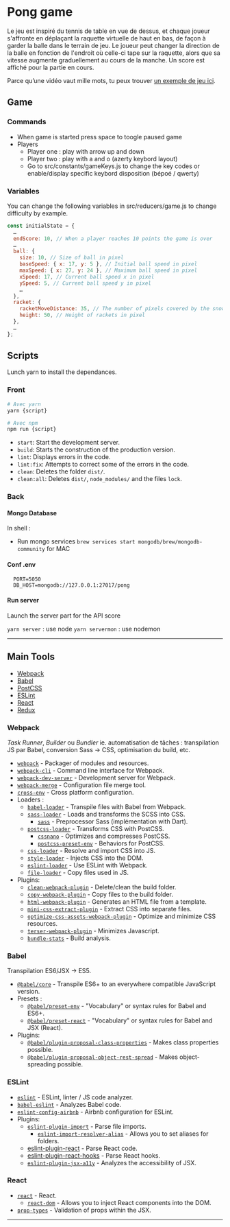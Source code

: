 # Pong game

Le jeu est inspiré du tennis de table en vue de dessus, et chaque joueur s'affronte en déplaçant la raquette virtuelle de haut en bas, de façon à garder la balle dans le terrain de jeu. Le joueur peut changer la direction de la balle en fonction de l'endroit où celle-ci tape sur la raquette, alors que sa vitesse augmente graduellement au cours de la manche. Un score est affiché pour la partie en cours.  

Parce qu’une vidéo vaut mille mots, tu peux trouver [un exemple de jeu ici](https://youtu.be/fiShX2pTz9A).

## Game

### Commands

- When game is started press space to toogle paused game
- Players
  - Player one : play with arrow up and down
  - Player two : play with a and o (azerty keybord layout)
  - Go to src/constants/gameKeys.js to change the key codes or enable/display specific keybord disposition (bépoé / qwerty)

### Variables

You can change the following variables in src/reducers/game.js to change difficulty by example.

```js
const initialState = {
  …
  endScore: 10, // When a player reaches 10 points the game is over 
  …
  ball: {
    size: 10, // Size of ball in pixel
    baseSpeed: { x: 17, y: 5 }, // Initial ball speed in pixel
    maxSpeed: { x: 27, y: 24 }, // Maximum ball speed in pixel
    xSpeed: 17, // Current ball speed x in pixel
    ySpeed: 5, // Current ball speed y in pixel
    …
  },
  racket: {
    racketMoveDistance: 35, // The number of pixels covered by the snowshoes when they are moved
    height: 50, // Height of rackets in pixel
  },
  …
};
```

## Scripts

Lunch yarn to install the dependances.

### Front

```sh
# Avec yarn
yarn {script}

# Avec npm
npm run {script}
```

- `start`: Start the development server.
- `build`: Starts the construction of the production version.
- `lint`: Displays errors in the code.
- `lint:fix`: Attempts to correct some of the errors in the code.
- `clean`: Deletes the folder `dist/`.
- `clean:all`: Deletes `dist/`, `node_modules/` and the files `lock`.

### Back

#### Mongo Database

In shell :

- Run mongo services `brew services start mongodb/brew/mongodb-community` for MAC

#### Conf .env

```env
  PORT=5050
  DB_HOST=mongodb://127.0.0.1:27017/pong
```

#### Run server

Launch the server part for the API score

`yarn server` : use node
`yarn servermon` : use nodemon

---

## Main Tools

- [Webpack](https://webpack.js.org/)
- [Babel](https://babeljs.io/)
- [PostCSS](https://postcss.org/)
- [ESLint](https://eslint.org/)
- [React](https://reactjs.org/)
- [Redux](https://redux.js.org/)

### Webpack

*Task Runner*, *Builder* ou *Bundler* ie. automatisation de tâches : transpilation JS par Babel, conversion Sass -> CSS, optimisation du build, etc.

- [`webpack`](https://github.com/webpack/webpack) - Packager of modules and resources.
- [`webpack-cli`](https://github.com/webpack/webpack-cli) - Command line interface for Webpack.
- [`webpack-dev-server`](https://github.com/webpack/webpack-dev-server) - Development server for Webpack.
- [`webpack-merge`](https://github.com/survivejs/webpack-merge) - Configuration file merge tool.
- [`cross-env`](https://github.com/kentcdodds/cross-env) - Cross platform configuration.
- Loaders :
  - [`babel-loader`](https://webpack.js.org/loaders/babel-loader/) - Transpile files with Babel from Webpack.
  - [`sass-loader`](https://webpack.js.org/loaders/sass-loader/) - Loads and transforms the SCSS into CSS.
    - [`sass`](https://github.com/sass/dart-sass) - Preprocessor Sass (implémentation with Dart).
  - [`postcss-loader`](https://webpack.js.org/loaders/postcss-loader/) - Transforms CSS with PostCSS.
    - [`cssnano`](https://github.com/cssnano/cssnano) - Optimizes and compresses PostCSS.
    - [`postcss-preset-env`](https://www.npmjs.com/package/postcss-preset-env) - Behaviors for PostCSS.
  - [`css-loader`](https://webpack.js.org/loaders/css-loader/) - Resolve and import CSS into JS.
  - [`style-loader`](https://webpack.js.org/loaders/style-loader/) - Injects CSS into the DOM.
  - [`eslint-loader`](https://webpack.js.org/loaders/eslint-loader/) - Use ESLint with Webpack.
  - [`file-loader`](https://webpack.js.org/loaders/file-loader/) - Copy files used in JS.
- Plugins:
  - [`clean-webpack-plugin`](https://github.com/johnagan/clean-webpack-plugin) - Delete/clean the build folder.
  - [`copy-webpack-plugin`](https://github.com/webpack-contrib/copy-webpack-plugin) - Copy files to the build folder.
  - [`html-webpack-plugin`](https://github.com/jantimon/html-webpack-plugin) - Generates an HTML file from a template.
  - [`mini-css-extract-plugin`](https://github.com/webpack-contrib/mini-css-extract-plugin) - Extract CSS into separate files.
  - [`optimize-css-assets-webpack-plugin`](https://github.com/NMFR/optimize-css-assets-webpack-plugin) - Optimize and minimize CSS resources.
  - [`terser-webpack-plugin`](https://github.com/webpack-contrib/terser-webpack-plugin) - Minimizes Javascript.
  - [`bundle-stats`](https://github.com/relative-ci/bundle-stats) - Build analysis.

### Babel

Transpilation ES6/JSX -> ES5.

- [`@babel/core`](https://www.npmjs.com/package/@babel/core) - Transpile ES6+ to an everywhere compatible JavaScript version.
- Presets :
  - [`@babel/preset-env`](https://babeljs.io/docs/en/babel-preset-env) - "Vocabulary" or syntax rules for Babel and ES6+.
  - [`@babel/preset-react`](https://babeljs.io/docs/en/babel-preset-react) - "Vocabulary" or syntax rules for Babel and JSX (React).
- Plugins:
  - [`@babel/plugin-proposal-class-properties`](https://babeljs.io/docs/en/babel-plugin-proposal-class-properties) - Makes class properties possible.
  - [`@babel/plugin-proposal-object-rest-spread`](https://babeljs.io/docs/en/babel-plugin-proposal-object-rest-spread) - Makes object-spreading possible.

### ESLint

- [`eslint`](https://github.com/eslint/eslint) - ESLint, linter / JS code analyzer.
- [`babel-eslint`](https://github.com/babel/babel-eslint) - Analyzes Babel code.
- [`eslint-config-airbnb`](https://github.com/airbnb/javascript/tree/master/packages/eslint-config-airbnb) - Airbnb configuration for ESLint.
- Plugins:
  - [`eslint-plugin-import`](https://github.com/benmosher/eslint-plugin-import) - Parse file imports.
    - [`eslint-import-resolver-alias`](https://github.com/johvin/eslint-import-resolver-alias) - Allows you to set aliases for folders.
  - [eslint-plugin-react](https://github.com/yannickcr/eslint-plugin-react) - Parse React code.
  - [eslint-plugin-react-hooks](https://github.com/facebook/react/tree/master/packages/eslint-plugin-react-hooks) - Parse React hooks.
  - [`eslint-plugin-jsx-a11y`](https://github.com/evcohen/eslint-plugin-jsx-a11y) - Analyzes the accessibility of JSX.

### React

- [`react`](https://github.com/facebook/react) - React.
  - [`react-dom`](https://github.com/facebook/react/tree/master/packages/react-dom) - Allows you to inject React components into the DOM.
- [`prop-types`](https://github.com/facebook/prop-types) - Validation of props within the JSX.

---
